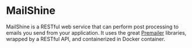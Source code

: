 MailShine
=========

MailShine is a RESTful web service that can perform post processing to emails you send from your application. It uses the great [Premailer](https://github.com/premailer/premailer/) libraries, wrapped by a RESTful API, and containerized in Docker container.

